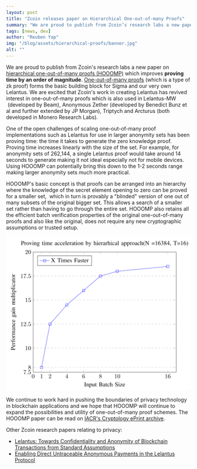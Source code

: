 ```yaml
---
layout: post
title: "Zcoin releases paper on Hierarchical One-out-of-many Proofs"
summary: "We are proud to publish from Zcoin’s research labs a new paper on hierarchical one-out-of-many proofs (HOOOMP) which improves proving time by an order of magnitude"
tags: [news, dev]
author: "Reuben Yap"
img: "/blog/assets/hierarchical-proofs/banner.jpg"
alt: ""
---
```

We are proud to publish from Zcoin's research labs a new paper on [hierarchical one-out-of-many proofs (HOOOMP)](https://eprint.iacr.org/2020/430) which improves **proving time by an order of magnitude**. [One-out-of-many proofs](https://eprint.iacr.org/2014/764) (which is a type of zk proof) forms the basic building block for Sigma and our very own Lelantus. We are excited that Zcoin's work in creating Lelantus has revived interest in one-out-of-many proofs which is also used in Lelantus-MW  (developed by Beam), Anonymous Zether (developed by Benedict Bunz et al and further extended by JP Morgan), Triptych and Arcturus (both developed in Monero Research Labs). 

One of the open challenges of scaling one-out-of-many proof implementations such as Lelantus for use in larger anonymity sets has been proving time: the time it takes to generate the zero knowledge proof. Proving time increases linearly with the size of the set. For example, for anonymity sets of 262,144, a single Lelantus proof would take around 14 seconds to generate making it not ideal especially not for mobile devices. Using HOOOMP can potentially bring this down to the 1-2 seconds range making larger anonymity sets much more practical. 

HOOOMP's basic concept is that proofs can be arranged into an hierarchy where the knowledge of the secret element opening to zero can be proved for a smaller set,  which in turn is provably a "blinded" version of one out of many subsets of the original bigger set. This allows a search of a smaller set rather than having to go through the entire set. HOOOMP also retains all the efficient batch verification properties of the original one-out-of-many proofs and also like the original, does not require any new cryptographic assumptions or trusted setup. 

![](/blog/assets/hierarchical-proofs/hooompgraph-1024x853.png)

We continue to work hard in pushing the boundaries of privacy technology in blockchain applications and we hope that HOOOMP will continue to expand the possibilities and utility of one-out-of-many proof schemes. The HOOOMP paper can be read on [IACR's Cryptology ePrint archive](https://eprint.iacr.org/2020/430). 

Other Zcoin research papers relating to privacy:

*   [Lelantus: Towards Confidentiality and Anonymity of Blockchain Transactions from Standard Assumptions](https://eprint.iacr.org/2019/373)
*   [Enabling Direct Untraceable Anonymous Payments in the Lelantus Protocol](https://lelantus.io/enabling-untraceable-anonymous-payments.pdf)